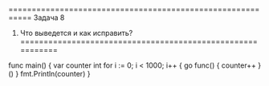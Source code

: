 ===========================================================
Задача 8
1. Что выведется и как исправить?
===========================================================

func main() {
  var counter int
  for i := 0; i < 1000; i++ {
    go func() {
      counter++
    }()
  }
  fmt.Println(counter)
}
